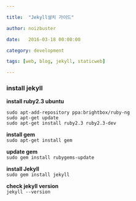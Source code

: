 ```yaml
---

title:  "Jekyll설치 가이드"

author: noizbuster

date:   2016-03-18 00:00:00

category: development

tags: [web, blog, jekyll, staticweb]

---
```


### install jekyll ###

__install ruby2.3 ubuntu__
```
sudo apt-add-repository ppa:brightbox/ruby-ng
sudo apt-get update
sudo apt-get install ruby2.3 ruby2.3-dev
```

__install gem__  
`sudo apt-get install gem`

__update gem__  
`sudo gem install rubygems-update`

__install Jekyll__  
`sudo gem install jekyll`

__check jekyll version__  
`jekyll --version`
